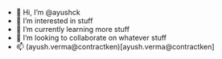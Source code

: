 - 👋 Hi, I’m @ayushck
- 👀 I’m interested in stuff
- 🌱 I’m currently learning more stuff
- 💞️ I’m looking to collaborate on whatever stuff
- 📫 (ayush.verma@contractken)[ayush.verma@contractken]

<!---
ayushck/ayushck is a ✨ special ✨ repository because its `README.md` (this file) appears on your GitHub profile.
You can click the Preview link to take a look at your changes.
--->
